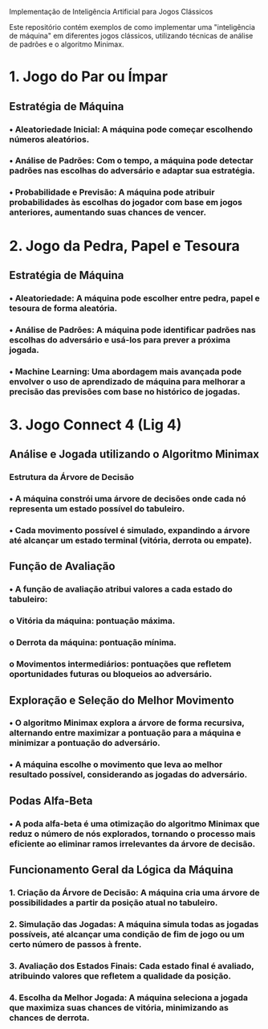 Implementação de Inteligência Artificial para Jogos Clássicos

Este repositório contém exemplos de como implementar uma "inteligência de máquina" em diferentes jogos clássicos, utilizando técnicas de análise de padrões e o algoritmo Minimax.

# 1. Jogo do Par ou Ímpar
## Estratégia de Máquina

### •	Aleatoriedade Inicial: A máquina pode começar escolhendo números aleatórios.
### •	Análise de Padrões: Com o tempo, a máquina pode detectar padrões nas escolhas do adversário e adaptar sua estratégia.
### •	Probabilidade e Previsão: A máquina pode atribuir probabilidades às escolhas do jogador com base em jogos anteriores, aumentando suas chances de vencer.

# 2. Jogo da Pedra, Papel e Tesoura
   
## Estratégia de Máquina
### •	Aleatoriedade: A máquina pode escolher entre pedra, papel e tesoura de forma aleatória.
### •	Análise de Padrões: A máquina pode identificar padrões nas escolhas do adversário e usá-los para prever a próxima jogada.
### •	Machine Learning: Uma abordagem mais avançada pode envolver o uso de aprendizado de máquina para melhorar a precisão das previsões com base no histórico de jogadas.

# 3. Jogo Connect 4 (Lig 4)
   
## Análise e Jogada utilizando o Algoritmo Minimax
### Estrutura da Árvore de Decisão

### •	A máquina constrói uma árvore de decisões onde cada nó representa um estado possível do tabuleiro.
### •	Cada movimento possível é simulado, expandindo a árvore até alcançar um estado terminal (vitória, derrota ou empate).

## Função de Avaliação

### •	A função de avaliação atribui valores a cada estado do tabuleiro:
### o	Vitória da máquina: pontuação máxima.
### o	Derrota da máquina: pontuação mínima.
### o	Movimentos intermediários: pontuações que refletem oportunidades futuras ou bloqueios ao adversário.

## Exploração e Seleção do Melhor Movimento

### •	O algoritmo Minimax explora a árvore de forma recursiva, alternando entre maximizar a pontuação para a máquina e minimizar a pontuação do adversário.
### •	A máquina escolhe o movimento que leva ao melhor resultado possível, considerando as jogadas do adversário.

## Podas Alfa-Beta

### •	A poda alfa-beta é uma otimização do algoritmo Minimax que reduz o número de nós explorados, tornando o processo mais eficiente ao eliminar ramos irrelevantes da árvore de decisão.

## Funcionamento Geral da Lógica da Máquina

### 1.	Criação da Árvore de Decisão: A máquina cria uma árvore de possibilidades a partir da posição atual no tabuleiro.
### 2.	Simulação das Jogadas: A máquina simula todas as jogadas possíveis, até alcançar uma condição de fim de jogo ou um certo número de passos à frente.
### 3.	Avaliação dos Estados Finais: Cada estado final é avaliado, atribuindo valores que refletem a qualidade da posição.
### 4.	Escolha da Melhor Jogada: A máquina seleciona a jogada que maximiza suas chances de vitória, minimizando as chances de derrota.

